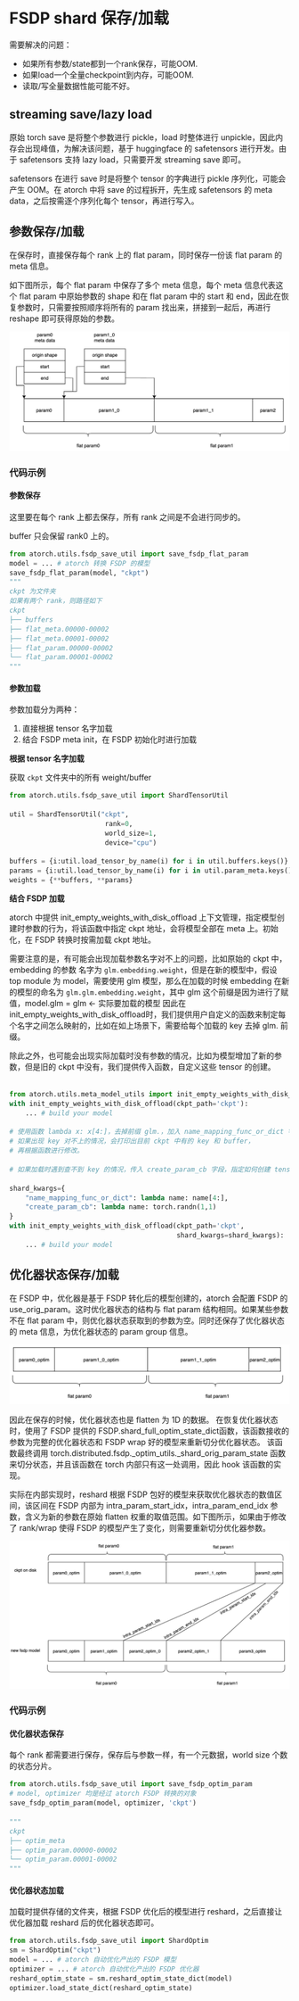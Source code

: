 # FSDP shard 保存/加载

需要解决的问题：

- 如果所有参数/state都到一个rank保存，可能OOM.
- 如果load一个全量checkpoint到内存，可能OOM.
- 读取/写全量数据性能可能不好。

## streaming save/lazy load

原始 torch save 是将整个参数进行 pickle，load 时整体进行 unpickle，因此内存会出现峰值，为解决该问题，基于 huggingface 的 safetensors 进行开发。由于 safetensors 支持 lazy load，只需要开发 streaming save 即可。

safetensors 在进行 save 时是将整个 tensor 的字典进行 pickle 序列化，可能会产生 OOM。在 atorch 中将 save 的过程拆开，先生成 safetensors 的 meta data，之后按需逐个序列化每个 tensor，再进行写入。

## 参数保存/加载

在保存时，直接保存每个 rank 上的 flat param，同时保存一份该 flat param 的 meta 信息。

如下图所示，每个 flat param 中保存了多个 meta 信息，每个 meta 信息代表这个 flat param 中原始参数的 shape 和在 flat param 中的 start 和 end，因此在恢复参数时，只需要按照顺序将所有的 param 找出来，拼接到一起后，再进行 reshape 即可获得原始的参数。

![FSDP flat param 的逻辑格式](img/fsdp_flat_param.png)

### 代码示例

#### 参数保存

这里要在每个 rank 上都去保存，所有 rank 之间是不会进行同步的。

buffer 只会保留 rank0 上的。

```python
from atorch.utils.fsdp_save_util import save_fsdp_flat_param
model = ... # atorch 转换 FSDP 的模型
save_fsdp_flat_param(model, "ckpt")
"""
ckpt 为文件夹
如果有两个 rank，则路径如下
ckpt
├── buffers
├── flat_meta.00000-00002
├── flat_meta.00001-00002
├── flat_param.00000-00002
└── flat_param.00001-00002
"""
```

#### 参数加载

参数加载分为两种：
1. 直接根据 tensor 名字加载
2. 结合 FSDP meta init，在 FSDP 初始化时进行加载

**根据 tensor 名字加载**

获取 `ckpt` 文件夹中的所有 weight/buffer
```python
from atorch.utils.fsdp_save_util import ShardTensorUtil

util = ShardTensorUtil("ckpt",
                        rank=0,
                        world_size=1,
                        device="cpu")

buffers = {i:util.load_tensor_by_name(i) for i in util.buffers.keys()}
params = {i:util.load_tensor_by_name(i) for i in util.param_meta.keys()}
weights = {**buffers, **params}
```

**结合 FSDP 加载**

atorch 中提供 init_empty_weights_with_disk_offload 上下文管理，指定模型创建时参数的行为，将该函数中指定 ckpt 地址，会将模型全部在 meta 上。初始化，在 FSDP 转换时按需加载 ckpt 地址。

需要注意的是，有可能会出现加载参数名字对不上的问题，比如原始的 ckpt 中，embedding 的参数
名字为 `glm.embedding.weight`，但是在新的模型中，假设 top module 为 model，需要使用 glm 模型，那么在加载的时候 embedding 在新的模型的命名为 `glm.glm.embedding.weight`，其中 glm 这个前缀是因为进行了赋值，model.glm = glm <- 实际要加载的模型
因此在 init_empty_weights_with_disk_offload时，我们提供用户自定义的函数来制定每个名字之间怎么映射的，比如在如上场景下，需要给每个加载的 key 去掉  glm. 前缀。

除此之外，也可能会出现实际加载时没有参数的情况，比如为模型增加了新的参数，但是旧的 ckpt 中没有，我们提供传入函数，自定义这些 tensor 的创建。

```python

from atorch.utils.meta_model_utils import init_empty_weights_with_disk_offload
with init_empty_weights_with_disk_offload(ckpt_path='ckpt'):
    ... # build your model

# 使用函数 lambda x: x[4:]，去掉前缀 glm.，加入 name_mapping_func_or_dict 字段
# 如果出现 key 对不上的情况，会打印出目前 ckpt 中有的 key 和 buffer，
# 再根据函数进行修改。

# 如果加载时遇到查不到 key 的情况，传入 create_param_cb 字段，指定如何创建 tensor

shard_kwargs={
    "name_mapping_func_or_dict": lambda name: name[4:],
    "create_param_cb": lambda name: torch.randn(1,1)
}
with init_empty_weights_with_disk_offload(ckpt_path='ckpt',
                                          shard_kwargs=shard_kwargs):
    ... # build your model
```


## 优化器状态保存/加载

在 FSDP 中，优化器是基于 FSDP 转化后的模型创建的，atorch 会配置 FSDP 的 use_orig_param。这时优化器状态的结构与 flat param 结构相同。如果某些参数不在 flat param 中，则优化器状态获取到的参数为空。同时还保存了优化器状态的 meta 信息，为优化器状态的 param group 信息。

![FSDP flat param 优化器状态的逻辑格式](img/fsdp_flat_optim_state.png)

因此在保存的时候，优化器状态也是 flatten 为 1D 的数据。
在恢复优化器状态时，使用了 FSDP 提供的 FSDP.shard_full_optim_state_dict函数，该函数接收的参数为完整的优化器状态和 FSDP wrap 好的模型来重新切分优化器状态。
该函数最终调用 torch.distributed.fsdp._optim_utils._shard_orig_param_state 函数来切分状态，并且该函数在 torch 内部只有这一处调用，因此 hook 该函数的实现。

实际在内部实现时，reshard 根据 FSDP 包好的模型来获取优化器状态的数值区间，该区间在 FSDP 内部为
intra_param_start_idx，intra_param_end_idx 参数，含义为新的参数在原始 flatten 权重的取值范围。如下图所示，如果由于修改了 rank/wrap 使得 FSDP 的模型产生了变化，则需要重新切分优化器参数。


![FSDP flat param 优化器状态的 reshard 逻辑](img/fsdp_flat_optim_state_reshard.png)


### 代码示例

#### 优化器状态保存

每个 rank 都需要进行保存，保存后与参数一样，有一个元数据，world size 个数的状态分片。

```python
from atorch.utils.fsdp_save_util import save_fsdp_optim_param
# model, optimizer 均是经过 atorch FSDP 转换的对象
save_fsdp_optim_param(model, optimizer, 'ckpt')

"""
ckpt
├── optim_meta
├── optim_param.00000-00002
└── optim_param.00001-00002
"""
```

#### 优化器状态加载

加载时提供存储的文件夹，根据 FSDP 优化后的模型进行 reshard，之后直接让优化器加载 reshard 后的优化器状态即可。

```python
from atorch.utils.fsdp_save_util import ShardOptim
sm = ShardOptim("ckpt")
model = ... # atorch 自动优化产出的 FSDP 模型
optimizer = ... # atorch 自动优化产出的 FSDP 优化器
reshard_optim_state = sm.reshard_optim_state_dict(model)
optimizer.load_state_dict(reshard_optim_state)
```
